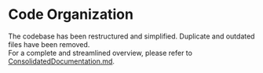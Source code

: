 # Code Organization

The codebase has been restructured and simplified. Duplicate and outdated files have been removed.  
For a complete and streamlined overview, please refer to [ConsolidatedDocumentation.md](../ConsolidatedDocumentation.md).
